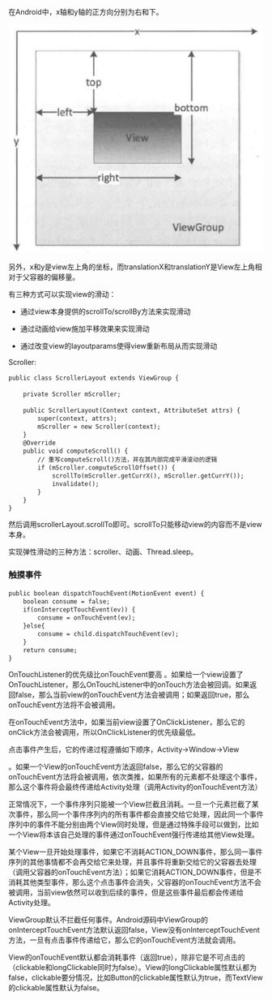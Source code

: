 在Android中，x轴和y轴的正方向分别为右和下。

![](img/coordinates.png)

另外，x和y是view左上角的坐标，而translationX和translationY是View左上角相对于父容器的偏移量。

有三种方式可以实现view的滑动：

- 通过view本身提供的scrollTo/scrollBy方法来实现滑动

- 通过动画给view施加平移效果来实现滑动

- 通过改变view的layoutparams使得view重新布局从而实现滑动

Scroller:

```
public class ScrollerLayout extends ViewGroup {

    private Scroller mScroller;

    public ScrollerLayout(Context context, AttributeSet attrs) {
        super(context, attrs);
        mScroller = new Scroller(context);
    }
    @Override
    public void computeScroll() {
        // 重写computeScroll()方法，并在其内部完成平滑滚动的逻辑
        if (mScroller.computeScrollOffset()) {
            scrollTo(mScroller.getCurrX(), mScroller.getCurrY());
            invalidate();
        }
    }
}
```

然后调用scrollerLayout.scrollTo即可。scrollTo只能移动view的内容而不是view本身。

实现弹性滑动的三种方法：scroller、动画、Thread.sleep。

### 触摸事件

```
public boolean dispatchTouchEvent(MotionEvent event) {
	boolean consume = false;
	if(onInterceptTouchEvent(ev)) {
		consume = onTouchEvent(ev);
	}else{
		consume = child.dispatchTouchEvent(ev);
	}
	return consume;
}
```


OnTouchListener的优先级比onTouchEvent要高
。如果给一个view设置了OnTouchListener，那么OnTouchListener中的onTouch方法会被回调。如果返回false，那么当前view的onTouchEvent方法会被调用；如果返回true，那么onTouchEvent方法将不会被调用。


在onTouchEvent方法中，如果当前view设置了OnClickListener，那么它的onClick方法会被调用，所以OnClickListener的优先级最低。



点击事件产生后，它的传递过程遵循如下顺序，Activity->Window->View

。如果一个View的onTouchEvent方法返回false，那么它的父容器的onTouchEvent方法将会被调用，依次类推，如果所有的元素都不处理这个事件，那么这个事件将会最终传递给Activity处理（调用Activity的onTouchEvent方法）


正常情况下，一个事件序列只能被一个View拦截且消耗。一旦一个元素拦截了某次事件，那么同一个事件序列内的所有事件都会直接交给它处理，因此同一个事件序列中的事件不能分别由两个View同时处理，但是通过特殊手段可以做到，比如一个View将本该自己处理的事件通过onTouchEvent强行传递给其他View处理。


某个View一旦开始处理事件，如果它不消耗ACTION_DOWN事件，那么同一事件序列的其他事情都不会再交给它来处理，并且事件将重新交给它的父容器去处理（调用父容器的onTouchEvent方法）；如果它消耗ACTION_DOWN事件，但是不消耗其他类型事件，那么这个点击事件会消失，父容器的onTouchEvent方法不会被调用，当前view依然可以收到后续的事件，但是这些事件最后都会传递给Activity处理。


ViewGroup默认不拦截任何事件。Android源码中ViewGroup的onInterceptTouchEvent方法默认返回false，View没有onInterceptTouchEvent方法，一旦有点击事件传递给它，那么它的onTouchEvent方法就会调用。



View的onTouchEvent默认都会消耗事件（返回true），除非它是不可点击的（clickable和longClickable同时为false）。View的longClickable属性默认都为false，clickable要分情况，比如Button的clickable属性默认为true，而TextView的clickable属性默认为false。



